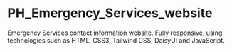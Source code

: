 # PH_Emergency_Services_website
Emergency Services contact information website. Fully responsive, using technologies such as HTML, CSS3, Tailwind CSS, DaisyUI and JavaScript.

